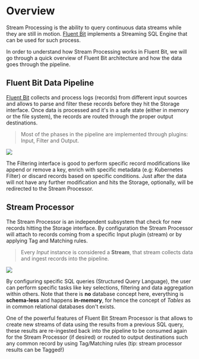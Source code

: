 # Overview

Stream Processing is the ability to query continuous data streams while they are still in motion. [Fluent Bit](https://fluentbit.io) implements a Streaming SQL Engine that can be used for such process.

In order to understand how Stream Processing works in Fluent Bit, we will go through a quick overview of Fluent Bit architecture and how the data goes through the pipeline.

## Fluent Bit Data Pipeline

[Fluent Bit](https://fluentbit.io) collects and process logs (records) from different input sources and allows to parse and filter these records before they hit the Storage interface. Once data is processed and it's in a safe state (either in memory or the file system), the records are routed through the proper output destinations.

> Most of the phases in the pipeline are implemented through plugins: Input, Filter and Output.

![](../imgs/flb_pipeline.png)

The Filtering interface is good to perform specific record modifications like append or remove a key, enrich with specific metadata (e.g: Kubernetes Filter) or discard records based on specific conditions. Just after the data will not have any further modification and hits the Storage, optionally, will be redirected to the Stream Processor.

## Stream Processor 

The Stream Processor is an independent subsystem that check for new records hitting the Storage interface. By configuration the Stream Processor will attach to records coming from a specific Input plugin (stream) or by applying Tag and Matching rules.

>  Every _Input_ instance is considered a __Stream__, that stream collects data and ingest records into the pipeline. 

![](../imgs/flb_pipeline_sp.png)

By configuring specific SQL queries (Structured Query Language), the user can perform specific tasks like key selections, filtering and data aggregation within others. Note that there is __no__ database concept here, everything is **schema-less** and happens **in-memory**, for hence the concept of _Tables_ as in common relational databases don't exists. 

One of the powerful features of Fluent Bit Stream Processor is that allows to create new streams of data  using the results from a previous SQL query, these results are re-ingested back into the pipeline to be consumed again for the Stream Processor (if desired) or routed to output destinations such any common record by using Tag/Matching rules (tip: stream processor results can be Tagged!)

